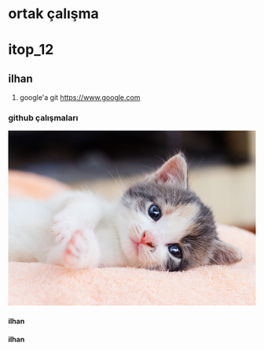 # ortak çalışma
# itop_12
## ilhan
1. google'a git https://www.google.com
### github çalışmaları
![alt text](cat1.jpg)
#### ilhan
#### ilhan

